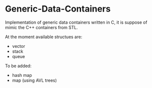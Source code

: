 # Generic-Data-Containers
Implementation of generic data containers written in C, it is suppose of mimic the C++ containers from STL.

At the moment available structues are:
- vector
- stack
- queue

To be added:
- hash map
- map (using AVL trees)
